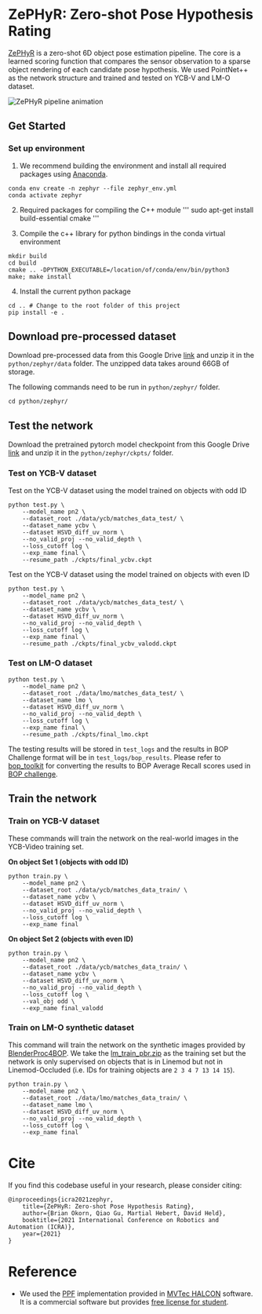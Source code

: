 # ZePHyR: Zero-shot Pose Hypothesis Rating

[ZePHyR](https://bokorn.github.io/zephyr/) is a zero-shot 6D object pose estimation pipeline. The core is a learned scoring function that compares the sensor observation to a sparse object rendering of each candidate pose hypothesis. We used PointNet++ as the network structure and trained and tested on YCB-V and LM-O dataset. 

![ZePHyR pipeline animation](images/ZePHyR_Text_Small.gif)


## Get Started

### Set up environment

1. We recommend building the environment and install all required packages using [Anaconda](https://www.anaconda.com/products/individual). 
```
conda env create -n zephyr --file zephyr_env.yml
conda activate zephyr
```

2. Required packages for compiling the C++ module
'''
sudo apt-get install build-essential cmake
'''

3. Compile the c++ library for python bindings in the conda virtual environment
```
mkdir build
cd build
cmake .. -DPYTHON_EXECUTABLE=/location/of/conda/env/bin/python3
make; make install
```

4. Install the current python package
```
cd .. # Change to the root folder of this project
pip install -e .
```

## Download pre-processed dataset

Download pre-processed data from this Google Drive [link](https://drive.google.com/file/d/1muKKrVwxYgXF9mNm_Xkw1nym2RrEaigG/view?usp=sharing) and unzip it in the `python/zephyr/data` folder. The unzipped data takes around 66GB of storage. 

The following commands need to be run in `python/zephyr/` folder. 
```
cd python/zephyr/
```

## Test the network

Download the pretrained pytorch model checkpoint from this Google Drive [link](https://drive.google.com/file/d/1cBLzDq71peadG5zkJsdQXpJ45coF5HEW/view?usp=sharing) and unzip it in the `python/zephyr/ckpts/` folder. 

### Test on YCB-V dataset

Test on the YCB-V dataset using the model trained on objects with odd ID
```
python test.py \
    --model_name pn2 \
    --dataset_root ./data/ycb/matches_data_test/ \
    --dataset_name ycbv \
    --dataset HSVD_diff_uv_norm \
    --no_valid_proj --no_valid_depth \
    --loss_cutoff log \
    --exp_name final \
    --resume_path ./ckpts/final_ycbv.ckpt
```
Test on the YCB-V dataset using the model trained on objects with even ID
```
python test.py \
    --model_name pn2 \
    --dataset_root ./data/ycb/matches_data_test/ \
    --dataset_name ycbv \
    --dataset HSVD_diff_uv_norm \
    --no_valid_proj --no_valid_depth \
    --loss_cutoff log \
    --exp_name final \
    --resume_path ./ckpts/final_ycbv_valodd.ckpt
```

### Test on LM-O dataset

```
python test.py \
    --model_name pn2 \
    --dataset_root ./data/lmo/matches_data_test/ \
    --dataset_name lmo \
    --dataset HSVD_diff_uv_norm \
    --no_valid_proj --no_valid_depth \
    --loss_cutoff log \
    --exp_name final \
    --resume_path ./ckpts/final_lmo.ckpt
```

The testing results will be stored in `test_logs` and the results in BOP Challenge format will be in `test_logs/bop_results`. Please refer to [bop_toolkit](https://github.com/thodan/bop_toolkit) for converting the results to BOP Average Recall scores used in [BOP challenge](https://bop.felk.cvut.cz/home/). 

## Train the network

### Train on YCB-V dataset

These commands will train the network on the real-world images in the YCB-Video training set. 

**On object Set 1 (objects with odd ID)**
```
python train.py \
    --model_name pn2 \
    --dataset_root ./data/ycb/matches_data_train/ \
    --dataset_name ycbv \
    --dataset HSVD_diff_uv_norm \
    --no_valid_proj --no_valid_depth \
    --loss_cutoff log \
    --exp_name final
```

**On object Set 2 (objects with even ID)**
```
python train.py \
    --model_name pn2 \
    --dataset_root ./data/ycb/matches_data_train/ \
    --dataset_name ycbv \
    --dataset HSVD_diff_uv_norm \
    --no_valid_proj --no_valid_depth \
    --loss_cutoff log \
    --val_obj odd \
    --exp_name final_valodd
```

### Train on LM-O synthetic dataset

This command will train the network on the synthetic images provided by [BlenderProc4BOP](https://github.com/DLR-RM/BlenderProc/blob/main/README_BlenderProc4BOP.md). We take the [lm_train_pbr.zip](http://ptak.felk.cvut.cz/6DB/public/bop_datasets/lm_train_pbr.zip) as the training set but the network is only supervised on objects that is in Linemod but not in Linemod-Occluded (i.e. IDs for training objects are `2 3 4 7 13 14 15`). 

```
python train.py \
    --model_name pn2 \
    --dataset_root ./data/lmo/matches_data_train/ \
    --dataset_name lmo \
    --dataset HSVD_diff_uv_norm \
    --no_valid_proj --no_valid_depth \
    --loss_cutoff log \
    --exp_name final
```

# Cite

If you find this codebase useful in your research, please consider citing:
```
@inproceedings{icra2021zephyr,
    title={ZePHyR: Zero-shot Pose Hypothesis Rating},
    author={Brian Okorn, Qiao Gu, Martial Hebert, David Held},
    booktitle={2021 International Conference on Robotics and Automation (ICRA)},
    year={2021}
}
```

# Reference

* We used the [PPF](http://campar.in.tum.de/pub/drost2010CVPR/drost2010CVPR.pdf) implementation provided in [MVTec HALCON](https://www.mvtec.com/products/halcon) software. It is a commercial software but provides [free license for student](https://www.mvtec.com/company/mvtec-on-campus/licenses/student). 